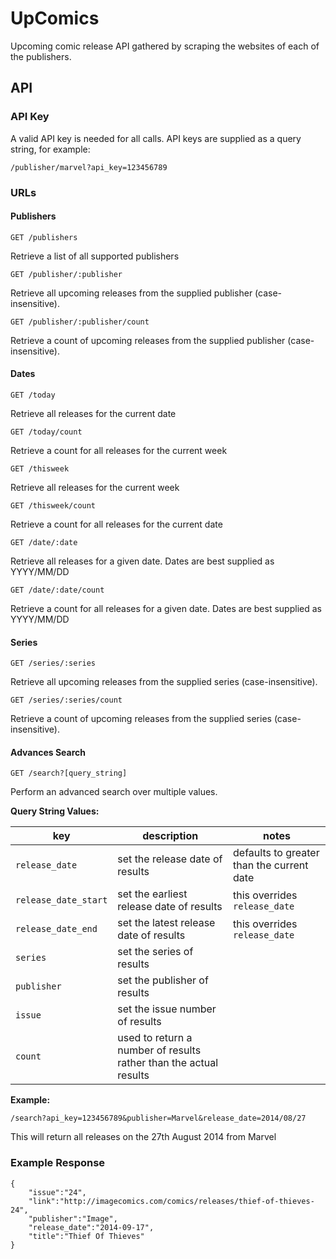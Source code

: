 # UpComics

Upcoming comic release API gathered by scraping the websites of each of the publishers.

## API

### API Key

A valid API key is needed for all calls. API keys are supplied as a query string, for example:

```
/publisher/marvel?api_key=123456789
```

### URLs

#### Publishers
```
GET /publishers
``` 
Retrieve a list of all supported publishers

```
GET /publisher/:publisher
``` 
Retrieve all upcoming releases from the supplied publisher (case-insensitive).

```
GET /publisher/:publisher/count
``` 
Retrieve a count of upcoming releases from the supplied publisher (case-insensitive).

#### Dates
```
GET /today
``` 
Retrieve all releases for the current date

```
GET /today/count
``` 
Retrieve a count for all releases for the current week

```
GET /thisweek
``` 
Retrieve all releases for the current week

```
GET /thisweek/count
``` 
Retrieve a count for all releases for the current date

```
GET /date/:date
``` 
Retrieve all releases for a given date. Dates are best supplied as YYYY/MM/DD

```
GET /date/:date/count
``` 
Retrieve a count for all releases for a given date. Dates are best supplied as YYYY/MM/DD

#### Series
```
GET /series/:series
``` 
Retrieve all upcoming releases from the supplied series (case-insensitive).

```
GET /series/:series/count
``` 
Retrieve a count of upcoming releases from the supplied series (case-insensitive).

#### Advances Search
```
GET /search?[query_string]
``` 
Perform an advanced search over multiple values.

**Query String Values:**

key | description | notes
--- | --- | ---
`release_date` | set the release date of results | defaults to greater than the current date
`release_date_start` | set the earliest release date of results | this overrides `release_date`
`release_date_end` | set the latest release date of results | this overrides `release_date`
`series` | set the series of results
`publisher` | set the publisher of results
`issue` | set the issue number of results
`count` | used to return a number of results rather than the actual results

**Example:**

```
/search?api_key=123456789&publisher=Marvel&release_date=2014/08/27
```
This will return all releases on the 27th August 2014 from Marvel

### Example Response

```
{
	"issue":"24",
	"link":"http://imagecomics.com/comics/releases/thief-of-thieves-24",
	"publisher":"Image",
	"release_date":"2014-09-17",
	"title":"Thief Of Thieves"
}
```